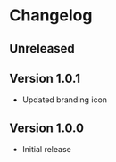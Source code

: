 # Changelog

## Unreleased

## Version 1.0.1

- Updated branding icon

## Version 1.0.0

- Initial release
